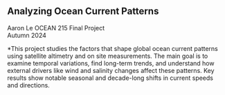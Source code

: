## Analyzing Ocean Current Patterns

Aaron Le 
OCEAN 215 Final Project  
Autumn 2024  

*This project studies the factors that shape global ocean current patterns using satellite altimetry and on site measurements. The main goal is to examine temporal variations, find long-term trends, and understand how external drivers like wind and salinity changes affect these patterns. Key results show notable seasonal and decade-long shifts in current speeds and directions.
